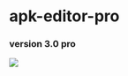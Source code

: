 # apk-editor-pro
### version 3.0 pro
<img src="https://github.com/issamiso/apk-editor-pro/raw/main/icon.png">


